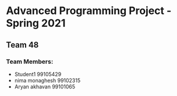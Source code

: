 # Advanced Programming Project - Spring 2021
## Team 48

### Team Members:
- Student1 99105429
- nima monaghesh 99102315
- Aryan akhavan 99101065

